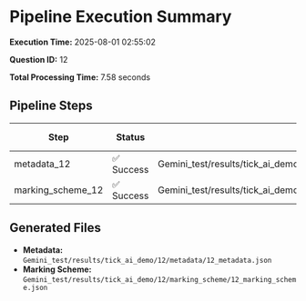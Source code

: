 # Pipeline Execution Summary

**Execution Time:** 2025-08-01 02:55:02

**Question ID:** 12

**Total Processing Time:** 7.58 seconds

## Pipeline Steps

| Step | Status | Output File | Time (s) |
|------|--------|-------------|----------|
| metadata_12 | ✅ Success | Gemini_test/results/tick_ai_demo/12/metadata/12_metadata.json | 4.01 |
| marking_scheme_12 | ✅ Success | Gemini_test/results/tick_ai_demo/12/marking_scheme/12_marking_scheme.json | 3.57 |

## Generated Files

- **Metadata:** `Gemini_test/results/tick_ai_demo/12/metadata/12_metadata.json`
- **Marking Scheme:** `Gemini_test/results/tick_ai_demo/12/marking_scheme/12_marking_scheme.json`
